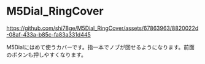 # M5Dial_RingCover

https://github.com/shi78ge/M5Dial_RingCover/assets/67863963/8820022d-08af-433a-b85c-fa83a331d445

M5Dialにはめて使うカバーです。指一本でノブが回せるようになります。前面のボタンも押しやすくなります。
